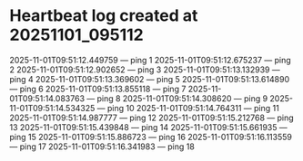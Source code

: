 # Heartbeat log created at 20251101_095112
2025-11-01T09:51:12.449759 — ping 1
2025-11-01T09:51:12.675237 — ping 2
2025-11-01T09:51:12.902652 — ping 3
2025-11-01T09:51:13.132939 — ping 4
2025-11-01T09:51:13.369602 — ping 5
2025-11-01T09:51:13.614890 — ping 6
2025-11-01T09:51:13.855118 — ping 7
2025-11-01T09:51:14.083763 — ping 8
2025-11-01T09:51:14.308620 — ping 9
2025-11-01T09:51:14.534325 — ping 10
2025-11-01T09:51:14.764311 — ping 11
2025-11-01T09:51:14.987777 — ping 12
2025-11-01T09:51:15.212768 — ping 13
2025-11-01T09:51:15.439848 — ping 14
2025-11-01T09:51:15.661935 — ping 15
2025-11-01T09:51:15.886723 — ping 16
2025-11-01T09:51:16.113559 — ping 17
2025-11-01T09:51:16.341983 — ping 18
